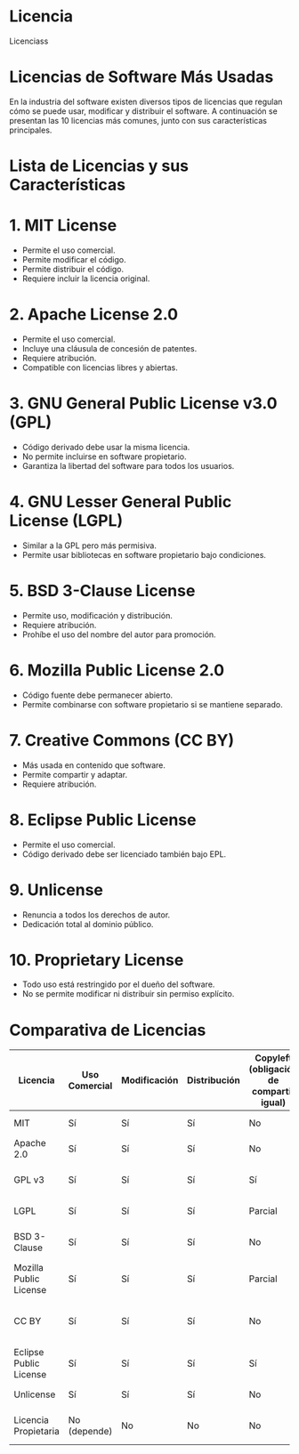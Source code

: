 # Licencia
Licenciass
# Licencias de Software Más Usadas

En la industria del software existen diversos tipos de licencias que regulan cómo se puede usar, modificar y distribuir el software. A continuación se presentan las 10 licencias más comunes, junto con sus características principales.

# Lista de Licencias y sus Características

# 1. MIT License
- Permite el uso comercial.
- Permite modificar el código.
- Permite distribuir el código.
- Requiere incluir la licencia original.

# 2. Apache License 2.0
- Permite el uso comercial.
- Incluye una cláusula de concesión de patentes.
- Requiere atribución.
- Compatible con licencias libres y abiertas.

# 3. GNU General Public License v3.0 (GPL)
- Código derivado debe usar la misma licencia.
- No permite incluirse en software propietario.
- Garantiza la libertad del software para todos los usuarios.

# 4. GNU Lesser General Public License (LGPL)
- Similar a la GPL pero más permisiva.
- Permite usar bibliotecas en software propietario bajo condiciones.

# 5. BSD 3-Clause License
- Permite uso, modificación y distribución.
- Requiere atribución.
- Prohíbe el uso del nombre del autor para promoción.

# 6. Mozilla Public License 2.0
- Código fuente debe permanecer abierto.
- Permite combinarse con software propietario si se mantiene separado.

# 7. Creative Commons (CC BY)
- Más usada en contenido que software.
- Permite compartir y adaptar.
- Requiere atribución.

# 8. Eclipse Public License
- Permite el uso comercial.
- Código derivado debe ser licenciado también bajo EPL.

# 9. Unlicense
- Renuncia a todos los derechos de autor.
- Dedicación total al dominio público.

# 10. Proprietary License
- Todo uso está restringido por el dueño del software.
- No se permite modificar ni distribuir sin permiso explícito.

# Comparativa de Licencias

| Licencia                   | Uso Comercial | Modificación | Distribución | Copyleft (obligación de compartir igual) | Comentario breve                          |
|---------------------------|---------------|--------------|--------------|------------------------------------------|-------------------------------------------|
| MIT                       | Sí            | Sí           | Sí           | No                                       | Muy permisiva y popular                   |
| Apache 2.0                | Sí            | Sí           | Sí           | No                                       | Protege contra patentes                   |
| GPL v3                    | Sí            | Sí           | Sí           | Sí                                       | Obligación de abrir código derivado       |
| LGPL                      | Sí            | Sí           | Sí           | Parcial                                  | Pensada para bibliotecas                  |
| BSD 3-Clause              | Sí            | Sí           | Sí           | No                                       | Ligera y con pocas restricciones          |
| Mozilla Public License    | Sí            | Sí           | Sí           | Parcial                                  | Requiere código abierto en cambios        |
| CC BY                     | Sí            | Sí           | Sí           | No                                       | Apta para contenido, no ideal para código |
| Eclipse Public License    | Sí            | Sí           | Sí           | Sí                                       | Usada por proyectos de Eclipse            |
| Unlicense                 | Sí            | Sí           | Sí           | No                                       | Dominio público                           |
| Licencia Propietaria      | No (depende)  | No           | No           | No                                       | Uso controlado completamente por el autor |
